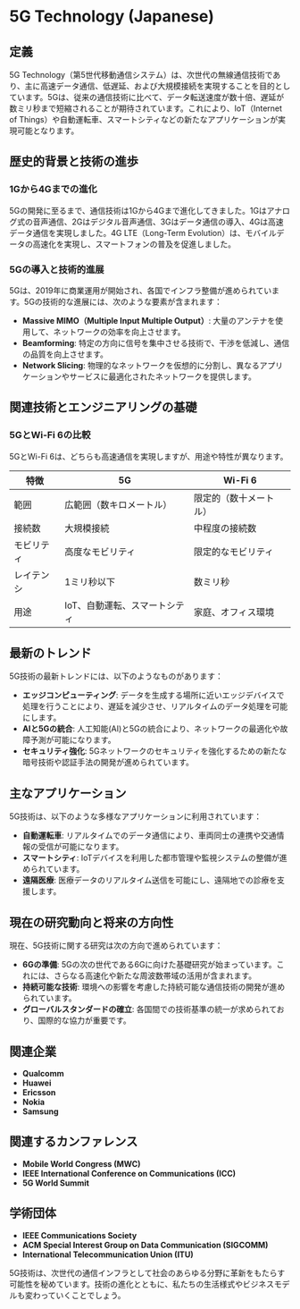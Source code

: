# 5G Technology (Japanese)

## 定義

5G Technology（第5世代移動通信システム）は、次世代の無線通信技術であり、主に高速データ通信、低遅延、および大規模接続を実現することを目的としています。5Gは、従来の通信技術に比べて、データ転送速度が数十倍、遅延が数ミリ秒まで短縮されることが期待されています。これにより、IoT（Internet of Things）や自動運転車、スマートシティなどの新たなアプリケーションが実現可能となります。

## 歴史的背景と技術の進歩

### 1Gから4Gまでの進化

5Gの開発に至るまで、通信技術は1Gから4Gまで進化してきました。1Gはアナログ式の音声通信、2Gはデジタル音声通信、3Gはデータ通信の導入、4Gは高速データ通信を実現しました。4G LTE（Long-Term Evolution）は、モバイルデータの高速化を実現し、スマートフォンの普及を促進しました。

### 5Gの導入と技術的進展

5Gは、2019年に商業運用が開始され、各国でインフラ整備が進められています。5Gの技術的な進展には、次のような要素が含まれます：

- **Massive MIMO（Multiple Input Multiple Output）**: 大量のアンテナを使用して、ネットワークの効率を向上させます。
- **Beamforming**: 特定の方向に信号を集中させる技術で、干渉を低減し、通信の品質を向上させます。
- **Network Slicing**: 物理的なネットワークを仮想的に分割し、異なるアプリケーションやサービスに最適化されたネットワークを提供します。

## 関連技術とエンジニアリングの基礎

### 5GとWi-Fi 6の比較

5GとWi-Fi 6は、どちらも高速通信を実現しますが、用途や特性が異なります。

| 特徴          | 5G                            | Wi-Fi 6                        |
|---------------|-------------------------------|--------------------------------|
| 範囲          | 広範囲（数キロメートル）     | 限定的（数十メートル）        |
| 接続数        | 大規模接続                   | 中程度の接続数                |
| モビリティ    | 高度なモビリティ             | 限定的なモビリティ             |
| レイテンシ    | 1ミリ秒以下                   | 数ミリ秒                      |
| 用途          | IoT、自動運転、スマートシティ | 家庭、オフィス環境            |

## 最新のトレンド

5G技術の最新トレンドには、以下のようなものがあります：

- **エッジコンピューティング**: データを生成する場所に近いエッジデバイスで処理を行うことにより、遅延を減少させ、リアルタイムのデータ処理を可能にします。
- **AIと5Gの統合**: 人工知能(AI)と5Gの統合により、ネットワークの最適化や故障予測が可能になります。
- **セキュリティ強化**: 5Gネットワークのセキュリティを強化するための新たな暗号技術や認証手法の開発が進められています。

## 主なアプリケーション

5G技術は、以下のような多様なアプリケーションに利用されています：

- **自動運転車**: リアルタイムでのデータ通信により、車両同士の連携や交通情報の受信が可能になります。
- **スマートシティ**: IoTデバイスを利用した都市管理や監視システムの整備が進められています。
- **遠隔医療**: 医療データのリアルタイム送信を可能にし、遠隔地での診療を支援します。

## 現在の研究動向と将来の方向性

現在、5G技術に関する研究は次の方向で進められています：

- **6Gの準備**: 5Gの次の世代である6Gに向けた基礎研究が始まっています。これには、さらなる高速化や新たな周波数帯域の活用が含まれます。
- **持続可能な技術**: 環境への影響を考慮した持続可能な通信技術の開発が進められています。
- **グローバルスタンダードの確立**: 各国間での技術基準の統一が求められており、国際的な協力が重要です。

## 関連企業

- **Qualcomm**
- **Huawei**
- **Ericsson**
- **Nokia**
- **Samsung**

## 関連するカンファレンス

- **Mobile World Congress (MWC)**
- **IEEE International Conference on Communications (ICC)**
- **5G World Summit**

## 学術団体

- **IEEE Communications Society**
- **ACM Special Interest Group on Data Communication (SIGCOMM)**
- **International Telecommunication Union (ITU)**

5G技術は、次世代の通信インフラとして社会のあらゆる分野に革新をもたらす可能性を秘めています。技術の進化とともに、私たちの生活様式やビジネスモデルも変わっていくことでしょう。